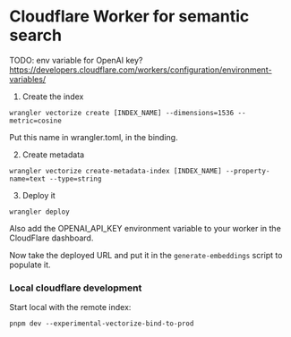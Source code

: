 # Cloudflare Worker for semantic search

TODO: env variable for OpenAI key?
https://developers.cloudflare.com/workers/configuration/environment-variables/

1. Create the index

```
wrangler vectorize create [INDEX_NAME] --dimensions=1536 --metric=cosine
```

Put this name in wrangler.toml, in the binding.

2. Create metadata

```
wrangler vectorize create-metadata-index [INDEX_NAME] --property-name=text --type=string
```

3. Deploy it

```
wrangler deploy
```

Also add the OPENAI_API_KEY environment variable to your worker in the CloudFlare dashboard.

Now take the deployed URL and put it in the `generate-embeddings` script to populate it.


### Local cloudflare development 

Start local with the remote index:

```
pnpm dev --experimental-vectorize-bind-to-prod
```
